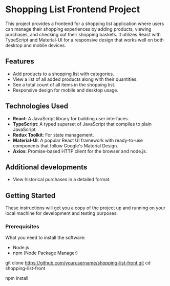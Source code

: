 # Shopping List Frontend Project

This project provides a frontend for a shopping list application where users can manage their shopping experiences by adding products, viewing purchases, and checking out their shopping baskets. It utilizes React with TypeScript and Material-UI for a responsive design that works well on both desktop and mobile devices.

## Features

- Add products to a shopping list with categories.
- View a list of all added products along with their quantities.
- See a total count of all items in the shopping list.
- Responsive design for mobile and desktop usage.

## Technologies Used

- **React**: A JavaScript library for building user interfaces.
- **TypeScript**: A typed superset of JavaScript that compiles to plain JavaScript.
- **Redux Toolkit**: For state management.
- **Material-UI**: A popular React UI framework with ready-to-use components that follow Google's Material Design.
- **Axios**: Promise-based HTTP client for the browser and node.js.

## Additional developments
- View historical purchases in a detailed format.


## Getting Started

These instructions will get you a copy of the project up and running on your local machine for development and testing purposes.

### Prerequisites

What you need to install the software:

- Node.js
- npm (Node Package Manager)

git clone https://github.com/yourusername/shopping-list-front.git
cd shopping-list-front

npm install
